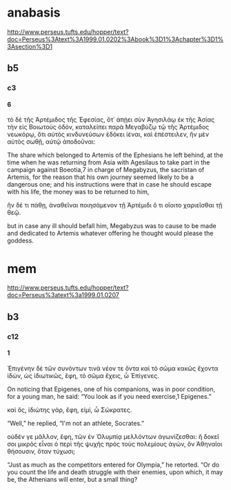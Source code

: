 
# anabasis
http://www.perseus.tufts.edu/hopper/text?doc=Perseus%3Atext%3A1999.01.0202%3Abook%3D1%3Achapter%3D1%3Asection%3D1
## b5
### c3
#### 6
τὸ δὲ τῆς Ἀρτέμιδος τῆς Ἐφεσίας, ὅτ᾽ ἀπῄει σὺν Ἀγησιλάῳ ἐκ τῆς Ἀσίας τὴν εἰς Βοιωτοὺς ὁδόν, καταλείπει παρὰ Μεγαβύζῳ τῷ τῆς Ἀρτέμιδος νεωκόρῳ, ὅτι αὐτὸς κινδυνεύσων ἐδόκει ἰέναι, καὶ ἐπέστειλεν, ἢν μὲν αὐτὸς σωθῇ, αὑτῷ ἀποδοῦναι: 

The share which belonged to Artemis of the Ephesians he left behind, at the time when he was returning from Asia with Agesilaus to take part in the campaign against Boeotia,7 in charge of Megabyzus, the sacristan of Artemis, for the reason that his own journey seemed likely to be a dangerous one; and his instructions were that in case he should escape with his life, the money was to be returned to him, 

ἢν δέ τι πάθῃ, ἀναθεῖναι ποιησάμενον τῇ Ἀρτέμιδι ὅ τι οἴοιτο χαριεῖσθαι τῇ θεῷ.

but in case any ill should befall him, Megabyzus was to cause to be made and dedicated to Artemis whatever offering he thought would please the goddess. 
# mem
http://www.perseus.tufts.edu/hopper/text?doc=Perseus%3atext%3a1999.01.0207

## b3
### c12
#### 1
Ἐπιγένην δὲ τῶν συνόντων τινὰ νέον τε ὄντα καὶ τὸ σῶμα κακῶς ἔχοντα ἰδών, ὡς ἰδιωτικῶς, ἔφη, τὸ σῶμα ἔχεις, ὦ Ἐπίγενες. 

On noticing that Epigenes, one of his companions, was in poor condition, for a young man, he said: “You look as if you need exercise,1 Epigenes.”

καὶ ὅς, ἰδιώτης γάρ, ἔφη, εἰμί, ὦ Σώκρατες. 

“Well,” he replied, “I'm not an athlete, Socrates.”

οὐδέν γε μᾶλλον, ἔφη, τῶν ἐν Ὀλυμπίᾳ μελλόντων ἀγωνίζεσθαι: ἢ δοκεῖ σοι μικρὸς εἶναι ὁ περὶ τῆς ψυχῆς πρὸς τοὺς πολεμίους ἀγών, ὃν Ἀθηναῖοι θήσουσιν, ὅταν τύχωσι;

“Just as much as the competitors entered for Olympia,” he retorted. “Or do you count the life and death struggle with their enemies, upon which, it may be, the Athenians will enter, but a small thing? 